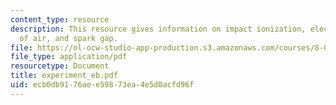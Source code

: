 ```yaml
---
content_type: resource
description: This resource gives information on impact ionization, electrical breakdown
  of air, and spark gap.
file: https://ol-ocw-studio-app-production.s3.amazonaws.com/courses/8-02x-physics-ii-electricity-magnetism-with-an-experimental-focus-spring-2005/ecb0db9176aee59873ea4e5d0acfd96f_experiment_eb.pdf
file_type: application/pdf
resourcetype: Document
title: experiment_eb.pdf
uid: ecb0db91-76ae-e598-73ea-4e5d0acfd96f
---
```

